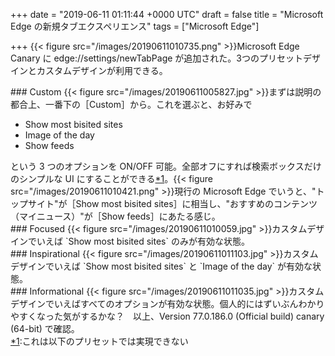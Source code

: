 
+++
date = "2019-06-11 01:11:44 +0000 UTC"
draft = false
title = "Microsoft Edge の新規タブエクスペリエンス"
tags = ["Microsoft Edge"]

+++
{{< figure src="/images/20190611010735.png"  >}}Microsoft Edge Canary に edge://settings/newTabPage が追加された。3つのプリセットデザインとカスタムデザインが利用できる。

<div class="section">
    ### Custom
    {{< figure src="/images/20190611005827.jpg"  >}}まずは説明の都合上、一番下の［Custom］から。これを選ぶと、お好みで

<ul>
<li>Show most bisited sites</li>
<li>Image of the day</li>
<li>Show feeds</li>
</ul>という 3 つのオプションを ON/OFF 可能。全部オフにすれば検索ボックスだけのシンプルな UI にすることができる<a href="#f-14dc8d65" name="fn-14dc8d65" title="これは以下のプリセットでは実現できない">*1</a>。{{< figure src="/images/20190611010421.png"  >}}現行の Microsoft Edge でいうと、"トップサイト"が［Show most bisited sites］に相当し、"おすすめのコンテンツ（マイニュース）"が［Show feeds］にあたる感じ。

</div>
<div class="section">
    ### Focused
    {{< figure src="/images/20190611010059.jpg"  >}}カスタムデザインでいえば `Show most bisited sites` のみが有効な状態。

</div>
<div class="section">
    ### Inspirational
    {{< figure src="/images/20190611011103.jpg"  >}}カスタムデザインでいえば `Show most bisited sites` と `Image of the day` が有効な状態。

</div>
<div class="section">
    ### Informational
    {{< figure src="/images/20190611011035.jpg"  >}}カスタムデザインでいえばすべてのオプションが有効な状態。個人的にはずいぶんわかりやすくなった気がするかな？　以上、Version 77.0.186.0 (Official build) canary (64-bit) で確認。

</div><div class="footnote">
<a href="#fn-14dc8d65" name="f-14dc8d65" class="footnote-number">*1</a><span class="footnote-delimiter">:</span><span class="footnote-text">これは以下のプリセットでは実現できない</span>
</div>

